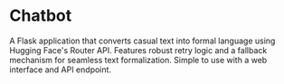 # Chatbot
A Flask application that converts casual text into formal language using Hugging Face's Router API. Features robust retry logic and a fallback mechanism for seamless text formalization. Simple to use with a web interface and API endpoint.
